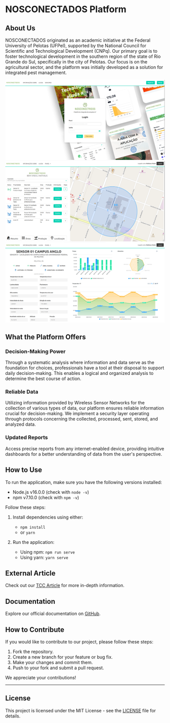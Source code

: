 # NOSCONECTADOS Platform

## About Us

NOSCONECTADOS originated as an academic initiative at the Federal University of Pelotas (UFPel), supported by the National Council for Scientific and Technological Development (CNPq). Our primary goal is to foster technological development in the southern region of the state of Rio Grande do Sul, specifically in the city of Pelotas. Our focus is on the agricultural sector, and the platform was initially developed as a solution for integrated pest management.

<img src=".images/image3.png" alt="Image 3"/>
<img src=".images/image1.png" alt="Image 1"/>
<img src=".images/image2.png" alt="Image 2"/>

## What the Platform Offers

### Decision-Making Power

Through a systematic analysis where information and data serve as the foundation for choices, professionals have a tool at their disposal to support daily decision-making. This enables a logical and organized analysis to determine the best course of action.

### Reliable Data

Utilizing information provided by Wireless Sensor Networks for the collection of various types of data, our platform ensures reliable information crucial for decision-making. We implement a security layer operating through protocols concerning the collected, processed, sent, stored, and analyzed data.

### Updated Reports

Access precise reports from any internet-enabled device, providing intuitive dashboards for a better understanding of data from the user's perspective.

## How to Use

To run the application, make sure you have the following versions installed:

- Node.js v16.0.0 (check with `node -v`)
- npm v7.10.0 (check with `npm -v`)

Follow these steps:

1. Install dependencies using either:
   - `npm install`
   - or `yarn`

2. Run the application:
   - Using npm: `npm run serve`
   - Using yarn: `yarn serve`

## External Article

Check out our [TCC Article](https://github.com/HuberM1998/TCC) for more in-depth information.

## Documentation

Explore our official documentation on [GitHub](https://github.com/HuberM1998/nosconectados).

## How to Contribute

If you would like to contribute to our project, please follow these steps:

1. Fork the repository.
2. Create a new branch for your feature or bug fix.
3. Make your changes and commit them.
4. Push to your fork and submit a pull request.

We appreciate your contributions!

---

## License

This project is licensed under the MIT License - see the [LICENSE](https://github.com/HuberM1998/nosconectados-frontend/blob/main/LICENSE.md) file for details.
